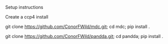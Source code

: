 Setup instructions

Create a ccp4 install

git clone https://github.com/ConorFWild/mdc.git; cd mdc; pip install .

git clone https://github.com/ConorFWild/pandda.git; cd pandda; pip install .


